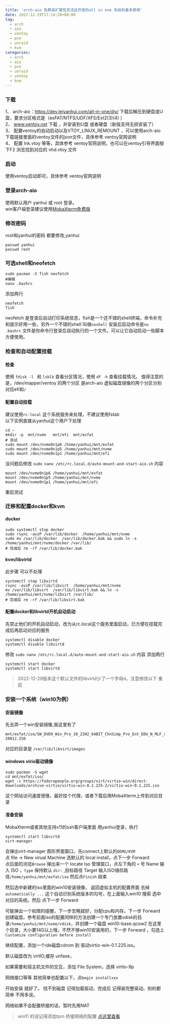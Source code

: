 ```yaml
---
title: 'arch-aio 免费高扩展性灵活且开放的all in one 系统的基本使用'
date: 2022-12-29T17:14:20+08:00
tag:
  - arch
  - aio
  - ventoy
  - pve
  - unraid
  - kvm
categories: 
  - arch
  - aio
  - pve
  - unraid
  - ventoy
  - kvm
---
```


### 下载
1、 arch-aio：https://dev.leiyanhui.com/all-in-one/diy/  下载后解压到硬盘或U盘，要求分区格式是（exFAT/NTFS/UDF/XFS/Ext2(3)(4) ）   
2、 www.ventoy.net 下载 ，并安装到U盘 或者硬盘（新版支持无损安装了）   
3、 配置ventoy的自动启动以及VTOY_LINUX_REMOUNT ，可以使用arch-aio 下载链接里面的ventoy文件的json文件，具体参考 ventoy官网说明   
4、 配置 lnk.vtoy 等等，具体参考 ventoy官网说明，也可以在ventoy引导界面按下F2 浏览找到对应的 vhd.vtoy 文件   
### 启动
使用ventoy启动即可，具体参考 ventoy官网说明
### 登录arch-aio
使用默认用户 yanhui 或 root 登录。   
win客户端登录建议使用[MobaXterm免费版](https://mobaxterm.mobatek.net/download-home-edition.html)
### 修改密码
root和yanhui的密码 都要修改,yanhui 
```
passwd yanhui
passwd root
```
### 可选shell和neofetch
```
sudo pacman -S fish neofetch
#编辑
nano .bashrc
```
添加两行
```
neofetch
fish
```
neofetch 是登录后自动打印系统信息，fish是一个还不错的shell终端，命令补充和提示好用一些，另外一个不错的shell 叫做`nushell` 安装后启动命令是`nu`   
`.bashrc` 文件是你命令行登录后自动执行的一个文件。可以让它自动启动一些脚本方便使用。
### 检查和自动配置挂载
#### 检查
使用 `fdisk -l `  和 `lsblk` 查看分区情况，使用 `df -h` 查看挂载情况。 值得注意的是，/dev/mapper/ventoy 的两个分区 是arch-aio 虚拟磁盘镜像的两个分区分别对应efi和`/`
#### 配置自动挂载
建议使用`rc-local` 这个系统服务来处理，不建议使用fstab   
以下实例直接从yanhui这个用户下处理
```
cd ~
mkdir -p  mnt/nvme   mnt/efi  mnt/exfat
# 测试
sudo mount /dev/nvme0n1p6 /home/yanhui/mnt/exfat
sudo mount /dev/nvme0n1p5 /home/yanhui/mnt/nvme
sudo mount /dev/nvme0n1p1 /home/yanhui/mnt/efi
```
没问题后修改 `sudo nano /etc/rc.local.d/auto-mount-and-start-aio.sh`   内容
```
mount /dev/nvme0n1p6 /home/yanhui/mnt/exfat
mount /dev/nvme0n1p5 /home/yanhui/mnt/nvme
mount /dev/nvme0n1p1 /home/yanhui/mnt/efi
```
重启测试
### 迁移和配置docker和kvm
#### docker
```
sudo systemctl stop docker
sudo rsync -avzP /var/lib/docker  /home/yanhui/mnt/nvme
sudo mv /var/lib/docker  /var/lib/docker.bak && sudo ln -s /home/yanhui/mnt/nvme/docker /var/lib/
# 完成后 rm -rf /var/lib/docker.bak
```
#### kvm/libvirtd
此步骤 可以不处理
```
systemctl stop libvirtd
rsync -avzP /var/lib/libvirt  /home/yanhui/mnt/nvme
mv /var/lib/libvirt  /var/lib/libvirt.bak && ln -s /home/yanhui/mnt/nvme/libvirt /var/lib/
# 完成后 rm -rf /var/lib/libvirt.bak
```
#### 配置docker和libvirtd开机自动启动
先禁止他们的开机自动启动，改为从rc.local这个服务里面启动，已方便在挂载完成后再启动对应的服务    
```
systemctl disable docker
systemctl disable libvirtd
```
修改   `sudo nano /etc/rc.local.d/auto-mount-and-start-aio.sh`   内容 添加两行
```
systemctl start docker
systemctl start libvirtd
```
> 2022-12-29版本这个默认文件的libvirtd少了一个字母d，注意修改以下
重启

### 安装一个系统（win10为例）
#### 安装镜像
先去弄一个win安装镜像,我这里有了 
```
mnt/exfat/iso/SW_DVD9_Win_Pro_10_22H2_64BIT_ChnSimp_Pro_Ent_EDU_N_MLF_X23-20012.ISO
```
对应的目录是 `/var/lib/libvirt/images `
#### windows virio驱动镜像
```
sudo pacman -S wget
cd mnt/exfat/iso/
wget -c https://fedorapeople.org/groups/virt/virtio-win/direct-downloads/archive-virtio/virtio-win-0.1.225-2/virtio-win-0.1.225.iso
```
这个网站访问速度很慢，最好挂个代理，或者下载后用MobaXterm上传到对应目录
#### 准备安装
MobaXterm或者其他支持x11的ssh客户端里面 用yanhui登录，执行
```
systemctl start libvirtd
virt-manager
```
会弹出virt-manager 图形界面窗口，先connect上默认的`QEMU/KVM`   
点 file -> New virual Machine  选默认的  local install，点下一步 Forward   
点后面的浏览`Browse` 弹出来一个 locate Iso 管理窗口，点左下角的 ` + ` 号  Name 输入 ISO ，`type` 保持默认 `dir:` ,目标路径 Target 输入ISO储存路径`/home/yanhui/mnt/exfat/iso`  然后点`Finish` 结束

然后选中新建的iso里面的win10安装镜像， 返回虚拟主机的配置界面 去掉`automatically ...` 这个自动识别系统版本的勾号，在上面输入win10 搜索 选中对应的系统。然后 点下一步 Forward   

可能弹出一个权限的提醒，下一步忽略就好，分配cpu和内存。下一步 Forward   创建磁盘。参考前面iso的配置同样的方法创建一个专门放置vdisk的目录`/home/yanhui/mnt/nvme/vdisk`，并创建一个磁盘 win10-base.qcow2 在这里个目录，大小要14G以上哦，不然不够win10安装用的，下一步 Forward ，勾选上 `Customize configuration before install`



继续配置，添加一个ide磁盘cdrom 到 驱动virtio-win-0.1.225.iso。

默认磁盘改为 virtIO,缓存 unfase，

如果需要和宿主机文件的交互，添加 File System，选择 virtio-9p

网络接口等等 其他简单也配置以下，点`begin installxxx` 

开始安装 就好了。
找不到磁盘 记得加载驱动，完成后 记得装完整驱动。别的都简单 不用多说。 

网络如果不会配置桥接的话，暂时先用NAT

> win11 的话记得添加tpm 
> 桥接网络的配置 [点这里查看](https://dev.leiyanhui.com/all-in-one/arch-aio-use-bridge-network/)

